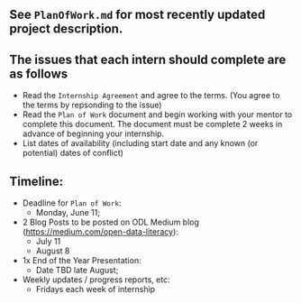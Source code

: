 ## See  `PlanOfWork.md` for most recently updated project description.

## The issues that each intern should complete are as follows

- Read the `Internship Agreement` and agree to the terms. (You agree to the terms by repsonding to the issue) 
- Read the `Plan of Work` document and begin working with your mentor to complete this document. The document must be complete 2 weeks in advance of beginning your internship. 
- List dates of availability (including start date and any known (or potential) dates of conflict)


## Timeline:

- Deadline for `Plan of Work`: 
  - Monday, June 11;
- 2 Blog Posts to be posted on ODL Medium blog (https://medium.com/open-data-literacy):
  - July 11
  - August 8
- 1x End of the Year Presentation: 
  - Date TBD late August;
- Weekly updates / progress reports, etc: 
  - Fridays each week of internship
